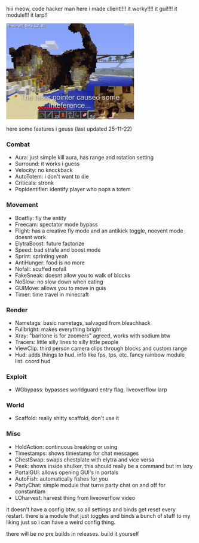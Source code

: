 hiii meow, code hacker man here i made client!!!! it worky!!!! it gui!!!! it module!!! it larp!!


<img src="minecraft-cat.gif" height="256">


here some features i geuss (last updated 25-11-22)

### Combat

* Aura:         just simple kill aura, has range and rotation setting
* Surround:     it works i guess
* Velocity:     no knockback
* AutoTotem:    i don't want to die
* Criticals:    stronk
* PopIdentifier: identify player who pops a totem

### Movement

* Boatfly:      fly the entity
* Freecam:      spectator mode bypass
* Flight:       has a creative fly mode and an antikick toggle, noevent mode doesnt work
* ElytraBoost:  future factorize
* Speed:        bad strafe and boost mode
* Sprint:       sprinting yeah
* AntiHunger:   food is no more
* Nofall:       scuffed nofall
* FakeSneak:    doesnt allow you to walk of blocks
* NoSlow:       no slow down when eating
* GUIMove:      allows you to move in guis
* Timer:        time travel in minecraft

### Render

* Nametags:     basic nametags, salvaged from bleachhack
* Fullbright:   makes everything bright
* Xray:         "baritone is for zoomers" agreed, works with sodium btw
* Tracers:      little silly lines to silly little people
* ViewClip:     third person camera clips through blocks and custom range
* Hud:          adds things to hud. info like fps, tps, etc. fancy rainbow module list. coord hud 

### Exploit

* WGbypass:     bypasses worldguard entry flag, liveoverflow larp

### World

* Scaffold:     really shitty scaffold, don't use it

### Misc

* HoldAction:   continuous breaking or using
* Timestamps:   shows timestamp for chat messages
* ChestSwap:    swaps chestplate with elytra and vice versa
* Peek:         shows inside shulker, this should really be a command but im lazy
* PortalGUI:    allows opening GUI's in portals
* AutoFish:     automatically fishes for you
* PartyChat:    simple module that turns party chat on and off for constantiam
* LOharvest:    harvest thing from liveoverflow video

it doesn't have a config btw, so all settings and binds get reset every restart. there is a module that just toggles and binds a bunch of stuff to my liking just so i can have a weird config thing.

there will be no pre builds in releases. build it yourself
